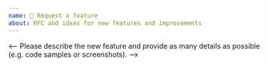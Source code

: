 ```yaml
---
name: 🚀 Request a feature
about: RFC and ideas for new features and improvements
---
```


<--
Please describe the new feature and provide as many details as possible (e.g.
code samples or screenshots).
-->
